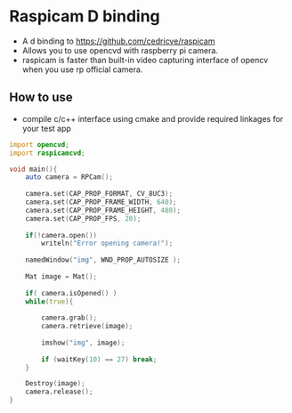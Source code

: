 # Raspicam D binding

- A d binding to https://github.com/cedricve/raspicam
- Allows you to use opencvd with raspberry pi camera.
- raspicam is faster than built-in video capturing interface of opencv when you use rp official camera.

## How to use
- compile c/c++ interface using cmake and provide required linkages for your test app
```d
import opencvd;
import raspicamcvd;

void main(){
    auto camera = RPCam();
    
    camera.set(CAP_PROP_FORMAT, CV_8UC3);
    camera.set(CAP_PROP_FRAME_WIDTH, 640);
    camera.set(CAP_PROP_FRAME_HEIGHT, 480);
    camera.set(CAP_PROP_FPS, 20);
    
    if(!camera.open())
        writeln("Error opening camera!");
    
    namedWindow("img", WND_PROP_AUTOSIZE );
    
    Mat image = Mat();
    
    if( camera.isOpened() )
    while(true){
        
        camera.grab();
        camera.retrieve(image);
        
        imshow("img", image);
        
        if (waitKey(10) == 27) break;
    }

    Destroy(image);
    camera.release();
}
```